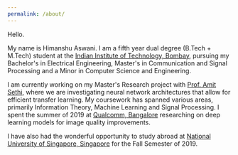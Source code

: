 ```yaml
---
permalink: /about/
---
```

Hello.

My name is Himanshu Aswani. I am a fifth year dual degree (B.Tech + M.Tech) student at the <a href = "https://www.iitb.ac.in/">Indian Institute of Technology, Bombay</a>, pursuing my Bachelor's in Electrical Engineering, Master's in Communication and Signal Processing and a Minor in Computer Science and Engineering. 

I am currently working on my Master's Research project with <a href = "https://www.ee.iitb.ac.in/~asethi/">Prof. Amit Sethi</a>, where we are investigating neural network architectures that allow for efficient transfer learning. My coursework has spanned various areas, primarily Information Theory, Machine Learning and Signal Processing. I spent the summer of 2019 at <a href = "https://www.qualcomm.com/">Qualcomm, Bangalore</a> researching on deep learning models for image quality improvements.

I have also had the wonderful opportunity to study abroad at <a href="https://nus.edu.sg/">National University of Singapore, Singapore</a> for the Fall Semester of 2019.
